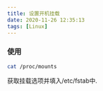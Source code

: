 ```yaml
---
title: 设置开机挂载
date: 2020-11-26 12:35:13
tags: [Linux]
---
```


### 使用
```bash
cat /proc/mounts
```
获取挂载选项并填入/etc/fstab中.
